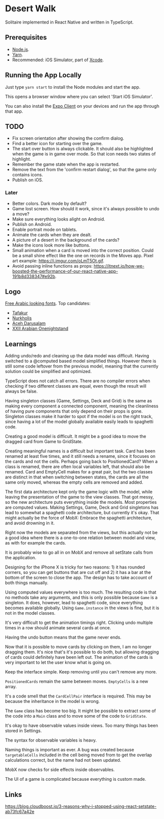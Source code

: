 # Desert Walk

Solitaire implemented in React Native and written in TypeScript.

## Prerequisites

- [Node.js](https://nodejs.org/en/).
- [Yarn](https://yarnpkg.com/en/).
- Recommended: iOS Simulator, part of [Xcode](https://developer.apple.com/xcode/).

## Running the App Locally

Just type `yarn start` to install the Node modules and start the app.

This opens a browser window where you can select 'Start iOS Simulator'.

You can also install the [Expo Client](https://expo.io/tools#client) on your devices and run the app through that app.

## TODO

- Fix screen orientation after showing the confirm dialog.
- Find a better icon for starting over the game.
- The start over button is always clickable. It should also be highlighted when the game is in game over mode. So that icon needs two states of highlight.
- Remember the game state when the app is restarted.
- Remove the text from the 'confirm restart dialog', so that the game only contains icons.
- Publish on iOS.

### Later

- Better colors. Dark mode by default?
- Game lost screen. How should it work, since it's always possible to undo a move?
- Make sure everything looks alight on Android.
- Publish on Android.
- Enable portrait mode on tablets.
- Animate the cards when they are dealt.
- A picture of a desert in the background of the cards?
- Make the icons look more like buttons.
- Small animation when a card is moved into the correct position. Could be a small shine effect like the one on records in the Moves app. Pixel art example: <https://i.imgur.com/oLmT5Ot.gif>.
- Avoid passing inline functions as props: <https://itnext.io/how-we-boosted-the-performance-of-our-react-native-app-191b8d338347#e92b>.

## Logo

[Free Arabic looking fonts](http://www.dafont.com/theme.php?cat=202&text=Desert+Walk+1234567890+AKQJ&l[]=10&l[]=1). Top candidates:

- [Tafakur](http://www.dafont.com/tafakur.font?text=Desert+Walk+A+2+3+4+5+6+7+8+9+10+K+Q+J&fpp=100&l[]=10&l[]=1)
- [Nurkholis](http://www.dafont.com/nurkholis.font?text=Desert+Walk+A+2+3+4+5+6+7+8+9+10+K+Q+J&fpp=100&l[]=10&l[]=1)
- [Aceh Darusalam](http://www.dafont.com/aceh-darusalam.font?text=Desert+Walk+A+2+3+4+5+6+7+8+9+10+K+Q+J&fpp=100&l[]=10&l[]=1)
- [XXII Arabian Onenightstand](http://www.dafont.com/xxii-arabian-onenightstand.font?text=Desert+Walk+A+2+3+4+5+6+7+8+9+10+J+Q+K)

## Learnings

Adding undo/redo and cleaning up the data model was difficult. Having switched to a @computed based model simplified things. However there is still some code leftover from the previous model, meaning that the currently solution could be simplified and optimized.

TypeScript does not catch all errors. There are no compiler errors when checking if two different classes are equal, even though the result will always be false.

Having singleton classes (Game, Settings, Deck and Grid) is the same as making every component a connected component, meaning the cleanliness of having pure components that only depend on their props is gone. Singleton classes make it harder to spot if the model is on the right track, since having a lot of the model globally available easily leads to spaghetti code.

Creating a good model is difficult. It might be a good idea to move the dragged card from Game to GridState.

Creating meaningful names is a difficult but important task. Card has been renamed at least five times, and it still needs a rename, since it focuses on the cards and not the cells. Perhaps going back to PositionedCard? When a class is renamed, there are often local variables left, that should also be renamed. Card and EmptyCell makes for a great pair, but the two classes are distinct in that when switching between states, the cards are all the same only moved, whereas the empty cells are removed and added.

The first data architecture kept only the game logic with the model, while leaving the presentation of the game to the view classes. That got messy, so the new architecture puts everything inside the models. Most properties are computed values. Making Settings, Game, Deck and Grid singletons has lead to somewhat a spaghetti code architecture, but currently it's okay. That might actually be the force of MobX: Embrace the spaghetti architecture, and avoid drowning in it.

Right now the models are separated from the views, but this actually not be a good idea where there is a one-to-one relation between model and view, as with for example the cards.

It is probably wise to go all in on MobX and remove all setState calls from the application.

Designing for the iPhone X is tricky for two reasons: 1) it has rounded corners, so you can get buttons that are cut off and 2) it has a bar at the bottom of the screen to close the app. The design has to take account of both things manually.

Using computed values everywhere is too much. The resulting code is that no methods take any arguments, and this is only possible because `Game` is a singleton. It does, however, lead to spaghetti code, since everything becomes available globally. Using `Game.instance` in the views is fine, but it is not in the model classes.

It's very difficult to get the animation timings right. Clicking undo multiple times in a row should animate several cards at once.

Having the undo button means that the game never ends.

Now that it is possible to move cards by clicking on them, I am no longer dragging them. It's nice that's it's possible to do both, but allowing dragging of cards could definitely have been left out. The animation of the cards is very important to let the user know what is going on.

Keep the interface simple. Keep removing until you can't remove any more.

`PositionedCards` remain the same between moves. `EmptyCells` is a new array.

It's a code smell that the `CardCellPair` interface is required. This may be because the inheritance in the model is wrong.

The `Game` class has become too big. It might be possible to extract some of the code into a `Main` class and to move some of the code to `GridState`.

It's okay to have observable values inside views. Too many things has been stored in Settings.

The syntax for observable variables is heavy.

Naming things is important as ever. A bug was created because `targetableCells` included in the cell being moved from to get the overlap calculations correct, but the name had not been updated.

MobX now checks for side effects inside observables.

The UI of a game is complicated because everything is custom made.

## Links

<https://blog.cloudboost.io/3-reasons-why-i-stopped-using-react-setstate-ab73fc67a42e>
